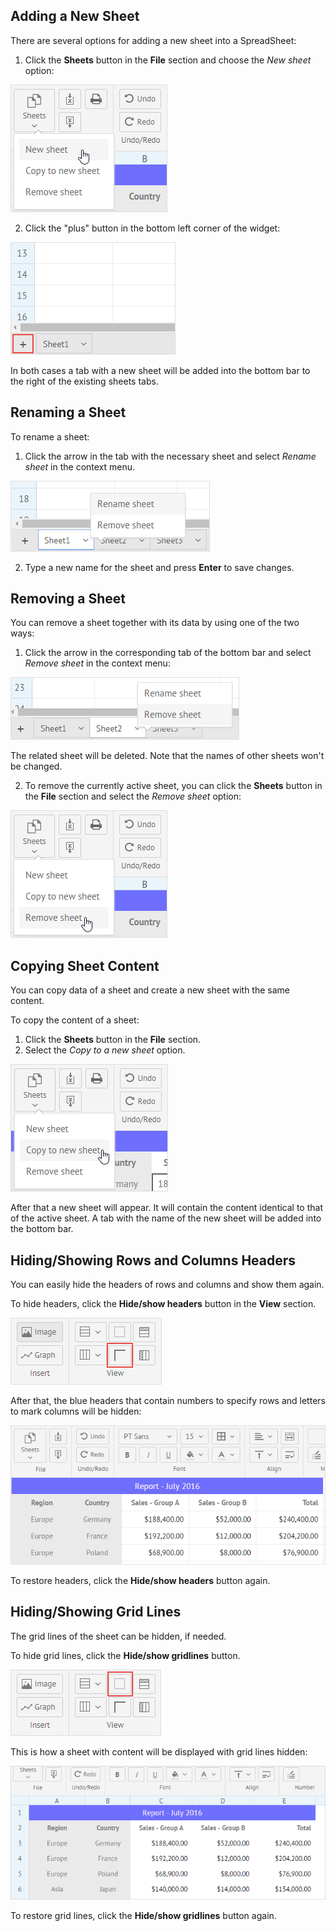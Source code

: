 ## Adding a New Sheet

There are several options for adding a new sheet into a SpreadSheet:

1) Click the **Sheets** button in the **File** section and choose the *New sheet* option:

![New Sheet Option](img/new_sheet_option.png)

2) Click the "plus" button in the bottom left corner of the widget:

![Plus Button](img/add_sheet_plus_button.png)

In both cases a tab with a new sheet will be added into the bottom bar to the right of the existing sheets tabs.


## Renaming a Sheet

To rename a sheet:

1) Click the arrow in the tab with the necessary sheet and select *Rename sheet* in the context menu.

![Rename Sheet Option](img/rename_sheet_button.png)

2) Type a new name for the sheet and press **Enter** to save changes.


## Removing a Sheet

You can remove a sheet together with its data by using one of the two ways:

1) Click the arrow in the corresponding tab of the bottom bar and select *Remove sheet* in the context menu:

![Remove Sheet Option](img/remove_sheet_button.png)

The related sheet will be deleted. Note that the names of other sheets won't be changed.

2) To remove the currently active sheet, you can click the **Sheets** button in the **File** section and select the *Remove sheet* option:

![Remove Active Sheet](img/remove_active_sheet.png)


## Copying Sheet Content

You can copy data of a sheet and create a new sheet with the same content. 

To copy the content of a sheet:

1. Click the **Sheets** button in the **File** section.
2. Select the *Copy to a new sheet* option.

![Copy Sheet Content](img/copy_sheet_content.png)

After that a new sheet will appear. It will contain the content identical to that of the active sheet. A tab with the name of the new sheet will be added into the bottom bar.

## Hiding/Showing Rows and Columns Headers

You can easily hide the headers of rows and columns and show them again. 

To hide headers, click the **Hide/show headers** button in the **View** section.

![Hide/Show Headers Button](img/hide_show_headers_button.png)

After that, the blue headers that contain numbers to specify rows and letters to mark columns will be hidden:

![Hidden Headers](img/hidden_headers.png)

To restore headers, click the **Hide/show headers** button again.

## Hiding/Showing Grid Lines 

The grid lines of the sheet can be hidden, if needed. 

To hide grid lines, click the **Hide/show gridlines** button.

![Hide/Show Gridlines Button](img/hide_show_gridlines_button.png)

This is how a sheet with content will be displayed with grid lines hidden:

![Hidden Gridlines](img/hidden_gridlines.png)

To restore grid lines, click the **Hide/show gridlines** button again.
